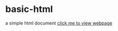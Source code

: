 # basic-html
a simple html document
[click me to view webpage](https://benjamin-markintosh.github.io/basic-html/)
